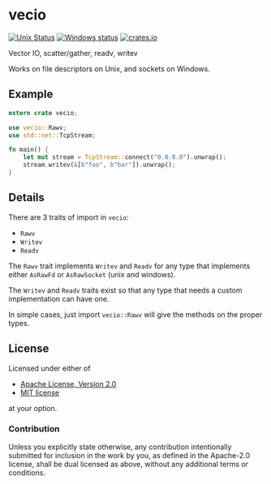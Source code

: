 # vecio

[![Unix Status](https://travis-ci.org/seanmonstar/vecio.svg?branch=master)](https://travis-ci.org/seanmonstar/vecio)
[![Windows status](https://ci.appveyor.com/api/projects/status/kpxw3a297l822sb6?svg=true)](https://ci.appveyor.com/project/seanmonstar/vecio)
[![crates.io](http://meritbadge.herokuapp.com/vecio)](https://crates.io/crates/vecio)

Vector IO, scatter/gather, readv, writev

Works on file descriptors on Unix, and sockets on Windows.

## Example

```rust
extern crate vecio;

use vecio::Rawv;
use std::net::TcpStream;

fn main() {
    let mut stream = TcpStream::connect("0.0.0.0").unwrap();
    stream.writev(&[b"foo", b"bar"]).unwrap();
}
```

## Details

There are 3 traits of import in `vecio`:

- `Rawv`
- `Writev`
- `Readv`

The `Rawv` trait implements `Writev` and `Readv` for any type that implements either `AsRawFd` or `AsRawSocket` (unix and windows).

The `Writev` and `Readv` traits exist so that any type that needs a custom implementation can have one.

In simple cases, just import `vecio::Rawv` will give the methods on the proper types.

## License

Licensed under either of

* [Apache License, Version 2.0](LICENSE-APACHE)
* [MIT license](LICENSE-MIT)

at your option.

### Contribution

Unless you explicitly state otherwise, any contribution intentionally submitted for inclusion in the work by you, as defined in the Apache-2.0 license, shall be dual licensed as above, without any additional terms or conditions.
